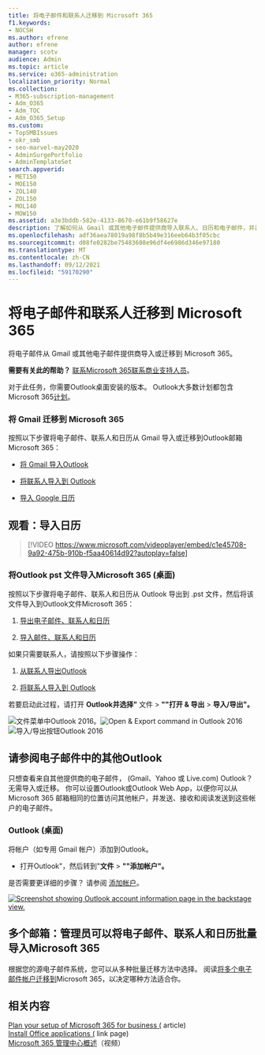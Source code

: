 ```yaml
---
title: 将电子邮件和联系人迁移到 Microsoft 365
f1.keywords:
- NOCSH
ms.author: efrene
author: efrene
manager: scotv
audience: Admin
ms.topic: article
ms.service: o365-administration
localization_priority: Normal
ms.collection:
- M365-subscription-management
- Adm_O365
- Adm_TOC
- Adm_O365_Setup
ms.custom:
- TopSMBIssues
- okr_smb
- seo-marvel-may2020
- AdminSurgePortfolio
- AdminTemplateSet
search.appverid:
- MET150
- MOE150
- ZOL140
- ZOL150
- MOL140
- MOW150
ms.assetid: a3e3bddb-582e-4133-8670-e61b9f58627e
description: 了解如何从 Gmail 或其他电子邮件提供商导入联系人、日历和电子邮件，并迁移到Microsoft 365。
ms.openlocfilehash: adf36aea78019a98f8b5b49e316eeb64b3f05cbc
ms.sourcegitcommit: d08fe0282be75483608e96df4e6986d346e97180
ms.translationtype: MT
ms.contentlocale: zh-CN
ms.lasthandoff: 09/12/2021
ms.locfileid: "59170290"
---
```

# <a name="migrate-email-and-contacts-to-microsoft-365"></a>将电子邮件和联系人迁移到 Microsoft 365

将电子邮件从 Gmail 或其他电子邮件提供商导入或迁移到 Microsoft 365。
  
 **需要有关此的帮助？**  [联系Microsoft 365联系商业支持人员](../../business-video/get-help-support.md)。 
  
对于此任务，你需要Outlook桌面安装的版本。 Outlook大多数计划都包含Microsoft 365[计划](https://go.microsoft.com/fwlink/p/?LinkId=723731)。
  
### <a name="migrate-gmail-to-microsoft-365"></a>将 Gmail 迁移到 Microsoft 365

按照以下步骤将电子邮件、联系人和日历从 Gmail 导入或迁移到Outlook邮箱Microsoft 365：
  
- [将 Gmail 导入Outlook](https://support.microsoft.com/office/20fdb8f2-fed8-4b14-baf0-bf04b9c44bf7)
    
- [将联系人导入到 Outlook](https://support.microsoft.com/office/bb796340-b58a-46c1-90c7-b549b8f3c5f8)
    
- [导入 Google 日历](https://support.microsoft.com/office/098ed60c-936b-41fb-83d6-7e3786437330)

## <a name="watch-import-calendars"></a>观看：导入日历
    
> [!VIDEO https://www.microsoft.com/videoplayer/embed/c1e45708-9a92-475b-910b-f5aa40614d92?autoplay=false]
  
### <a name="import-outlook-pst-files-to-microsoft-365-desktop"></a>将Outlook pst 文件导入Microsoft 365 (桌面) 

按照以下步骤将电子邮件、联系人和日历从 Outlook 导出到 .pst 文件，然后将该文件导入到Outlook文件Microsoft 365：
  
1. [导出电子邮件、联系人和日历](https://support.microsoft.com/office/14252b52-3075-4e9b-be4e-ff9ef1068f91)
    
2. [导入邮件、联系人和日历](https://support.microsoft.com/office/431a8e9a-f99f-4d5f-ae48-ded54b3440ac)
    
如果只需要联系人，请按照以下步骤操作：
  
1. [从联系人导出Outlook](https://support.microsoft.com/office/10f09abd-643c-4495-bb80-543714eca73f)
    
2. [将联系人导入到 Outlook](https://support.microsoft.com/office/bb796340-b58a-46c1-90c7-b549b8f3c5f8)
    
若要启动此过程，请打开 **Outlook并选择"** 文件 \> **""打开 &amp; 导出** \> **导入/导出"。**
  
![文件菜单中Outlook 2016。](../../media/2f1c39a5-177e-4052-9dd8-90c0d140be2c.png)![Open &amp; Export command in Outlook 2016](../../media/eecab6df-c372-45b1-8a8a-2f6d7af0dd68.png)![导入/导出按钮Outlook 2016](../../media/ed90ae47-20db-4be1-b0c0-826008432c6e.png)
  
## <a name="see-other-email-accounts-in-outlook"></a>请参阅电子邮件中的其他Outlook

只想查看来自其他提供商的电子邮件， (Gmail、Yahoo 或 Live.com) Outlook？ 无需导入或迁移。 你可以设置Outlook或Outlook Web App，以便你可以从 Microsoft 365 邮箱相同的位置访问其他帐户，并发送、接收和阅读发送到这些帐户的电子邮件。
  
### <a name="outlook-desktop"></a>Outlook (桌面) 

将帐户（如专用 Gmail 帐户）添加到Outlook。
  
- 打开Outlook"，然后转到"**文件** \> **""添加帐户"。**
    
是否需要更详细的步骤？ 请参阅 [添加帐户](https://support.microsoft.com/office/6e27792a-9267-4aa4-8bb6-c84ef146101b)。
  
[![Screenshot showing Outlook account information page in the backstage view.](../../media/6a7fa106-1077-4351-9fe2-8eb00918b40a.png)](https://support.microsoft.com/office/6e27792a-9267-4aa4-8bb6-c84ef146101b)
  
## <a name="multiple-mailboxes-admins-can-bulk-import-email-contacts-and-calendars-to-microsoft-365"></a>多个邮箱：管理员可以将电子邮件、联系人和日历批量导入Microsoft 365

根据您的源电子邮件系统，您可以从多种批量迁移方法中选择。 阅读[将多个电子邮件帐户迁移到](/Exchange/mailbox-migration/mailbox-migration)Microsoft 365，以决定哪种方法适合你。

## <a name="related-content"></a>相关内容

[Plan your setup of Microsoft 365 for business (](plan-your-setup.md) article) \
[Install Office applications (](install-applications.md) link page) \
[Microsoft 365 管理中心概述](../../business-video/admin-center-overview.md)（视频）